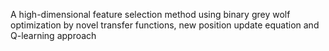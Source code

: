 A high-dimensional feature selection method using binary grey wolf optimization by novel transfer functions, new position update equation and Q-learning approach
